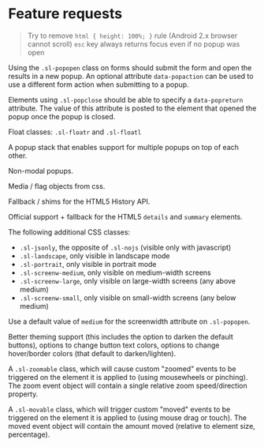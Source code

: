 # Feature requests

> Try to remove `html { height: 100%; }` rule (Android 2.x browser cannot scroll)
> `esc` key always returns focus even if no popup was open

Using the `.sl-popopen` class on forms should submit the form and open the
results in a new popup. An optional attribute `data-popaction` can be used to
use a different form action when submitting to a popup.

Elements using `.sl-popclose` should be able to specify a `data-popreturn`
attribute. The value of this attribute is posted to the element that opened the
popup once the popup is closed.

Float classes: `.sl-floatr` and `.sl-floatl`

A popup stack that enables support for multiple popups on top of each other.

Non-modal popups.

Media / flag objects from css.

Fallback / shims for the HTML5 History API.

Official support + fallback for the HTML5 `details` and `summary` elements.

The following additional CSS classes:
* `.sl-jsonly`, the opposite of `.sl-nojs` (visible only with javascript)
* `.sl-landscape`, only visible in landscape mode
* `.sl-portrait`, only visible in portrait mode
* `.sl-screenw-medium`, only visible on medium-width screens
* `.sl-screenw-large`, only visible on large-width screens (any above medium)
* `.sl-screenw-small`, only visible on small-width screens (any below medium)

Use a default value of `medium` for the screenwidth attribute on `.sl-popopen`.

Better theming support (this includes the option to darken the default buttons),
options to change button text colors, options to change hover/border colors
(that default to darken/lighten).

A `.sl-zoomable` class, which will cause custom "zoomed" events to be triggered
on the element it is applied to (using mousewheels or pinching). The zoom event
object will contain a single relative zoom speed/direction property.

A `.sl-movable` class, which will trigger custom "moved" events to be triggered
on the element it is applied to (using mouse drag or touch). The moved event
object will contain the amount moved (relative to element size, percentage).
